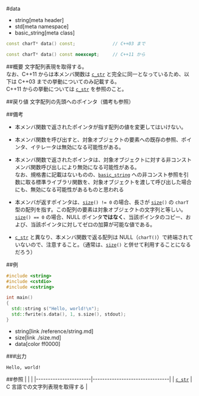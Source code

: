 #data
* string[meta header]
* std[meta namespace]
* basic_string[meta class]

```cpp
const charT* data() const;				// C++03 まで

const charT* data() const noexcept;		// C++11 から
```

##概要
文字配列表現を取得する。  
なお、C++11 からは本メンバ関数は [`c_str`](./c_str.md) と完全に同一となっているため、以下は C++03 までの挙動についてのみ記載する。  
C++11 からの挙動については [`c_str`](./c_str.md) を参照のこと。


##戻り値
文字配列の先頭へのポインタ（備考も参照）


##備考
- 本メンバ関数で返されたポインタが指す配列の値を変更してはいけない。

- 本メンバ関数を呼び出すと、対象オブジェクトの要素への既存の参照、ポインタ、イテレータは無効になる可能性がある。

- 本メンバ関数で返されたポインタは、対象オブジェクトに対する非コンストメンバ関数呼び出しにより無効になる可能性がある。  
	なお、規格書に記載はないものの、[`basic_string`](/reference/string/basic_string.md) への非コンスト参照を引数に取る標準ライブラリ関数を、対象オブジェクトを渡して呼び出した場合にも、無効になる可能性があるものと思われる

- 本メンバが返すポインタは、[`size`](./size.md)`() != 0` の場合、長さが [`size`](./size.md)`()` の `charT` 型の配列を指す。この配列の要素は対象オブジェクトの文字列と等しい。
	[`size`](./size.md)`() == 0` の場合、NULL ポインタ**ではなく**、当該ポインタのコピー、および、当該ポインタに対してゼロの加算が可能な値である。

- [`c_str`](./c_str.md) と異なり、本メンバ関数で返る配列は NULL（`charT()`）で終端されていないので、注意すること。（通常は、[`size`](./size.md)`()` と併せて利用することになるだろう）


##例
```cpp
#include <string>
#include <cstdio>
#include <cstring>

int main()
{
  std::string s("Hello, world!\n");
  std::fwrite(s.data(), 1, s.size(), stdout);
}
```
* string[link /reference/string.md]
* size[link ./size.md]
* data[color ff0000]

###出力
```
Hello, world!
```


##参照
|                       |                                |
|-----------------------|--------------------------------|
| [`c_str`](./c_str.md) | C 言語での文字列表現を取得する |
